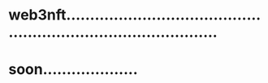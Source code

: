 # web3nft.....................................................................................
# soon....................
